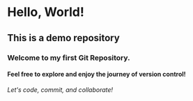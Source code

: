 # Hello, World!

## This is a demo repository

### Welcome to my first Git Repository.

#### Feel free to explore and enjoy the journey of version control!

*Let's code, commit, and collaborate!*
